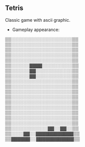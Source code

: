 ## Tetris
Classic game with ascii graphic.

- Gameplay appearance:

▒▒░░░░░░░░░░░░░░░░░░░░▒▒<br>
▒▒░░░░░░░░░░░░░░░░░░░░▒▒<br>
▒▒░░░░░░░░░░░░░░░░░░░░▒▒<br>
▒▒░░░░░░░░░░░░░░░░░░░░▒▒<br>
▒▒░░░░░░░░░░░░░░░░░░░░▒▒<br>
▒▒░░░░░░▓▓▓▓░░░░░░░░░░▒▒<br>
▒▒░░░░░░▓▓░░░░░░░░░░░░▒▒<br>
▒▒░░░░░░▓▓░░░░░░░░░░░░▒▒<br>
▒▒░░░░░░░░░░░░░░░░░░░░▒▒<br>
▒▒░░░░░░░░░░░░░░░░░░░░▒▒<br>
▒▒░░░░░░░░░░░░░░░░░░░░▒▒<br>
▒▒░░░░░░░░░░░░░░░░░░░░▒▒<br>
▒▒░░░░░░░░░░░░░░░░░░░░▒▒<br>
▒▒░░░░░░░░░░░░░░░░░░░░▒▒<br>
▒▒░░░░░░░░░░░░░░░░░░░░▒▒<br>
▒▒░░░░░░░░░░░░░░░░░░░░▒▒<br>
▒▒░░░░░░░░░░░░░░░░░░░░▒▒<br>
▒▒░░░░░░░░░░░░▓▓░░▓▓░░▒▒<br>
▒▒░░░░▓▓░░▓▓▓▓▓▓▓▓▓▓▓▓▒▒<br>
▒▒▓▓▓▓▓▓░░▓▓▓▓▓▓▓▓▓▓▓▓▒▒<br>